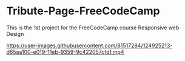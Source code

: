 


# Tribute-Page-FreeCodeCamp
This is the 1st project for the FreeCodeCamp course Responsive web Design

https://user-images.githubusercontent.com/81517284/124925213-d65aa100-e019-11eb-9359-9c422057cfdf.mp4
